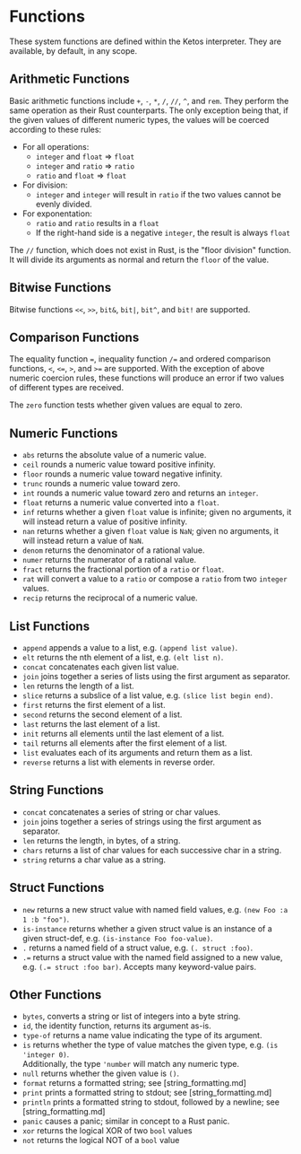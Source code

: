 # Functions

These system functions are defined within the Ketos interpreter.
They are available, by default, in any scope.

## Arithmetic Functions

Basic arithmetic functions include `+`, `-`, `*`, `/`, `//`, `^`, and `rem`.
They perform the same operation as their Rust counterparts. The only exception
being that, if the given values of different numeric types, the values will
be coerced according to these rules:

* For all operations:
  * `integer` and `float` => `float`
  * `integer` and `ratio` => `ratio`
  * `ratio` and `float` => `float`
* For division:
  * `integer` and `integer` will result in `ratio` if the two values
    cannot be evenly divided.
* For exponentation:
  * `ratio` and `ratio` results in a `float`
  * If the right-hand side is a negative `integer`, the result is always `float`

The `//` function, which does not exist in Rust, is the "floor division"
function. It will divide its arguments as normal and return the `floor`
of the value.

## Bitwise Functions

Bitwise functions `<<`, `>>`, `bit&`, `bit|`, `bit^`, and `bit!` are supported.

## Comparison Functions

The equality function `=`, inequality function `/=` and ordered comparison
functions, `<`, `<=`, `>`, and `>=` are supported. With the exception of above
numeric coercion rules, these functions will produce an error if two values of
different types are received.

The `zero` function tests whether given values are equal to zero.

## Numeric Functions

* `abs` returns the absolute value of a numeric value.
* `ceil` rounds a numeric value toward positive infinity.
* `floor` rounds a numeric value toward negative infinity.
* `trunc` rounds a numeric value toward zero.
* `int` rounds a numeric value toward zero and returns an `integer`.
* `float` returns a numeric value converted into a `float`.
* `inf` returns whether a given `float` value is infinite; given no arguments,
  it will instead return a value of positive infinity.
* `nan` returns whether a given `float` value is `NaN`; given no arguments,
  it will instead return a value of `NaN`.
* `denom` returns the denominator of a rational value.
* `numer` returns the numerator of a rational value.
* `fract` returns the fractional portion of a `ratio` or `float`.
* `rat` will convert a value to a `ratio` or compose a `ratio` from two `integer`
  values.
* `recip` returns the reciprocal of a numeric value.

## List Functions

* `append` appends a value to a list, e.g. `(append list value)`.
* `elt` returns the nth element of a list, e.g. `(elt list n)`.
* `concat` concatenates each given list value.
* `join` joins together a series of lists using the first argument as separator.
* `len` returns the length of a list.
* `slice` returns a subslice of a list value, e.g. `(slice list begin end)`.
* `first` returns the first element of a list.
* `second` returns the second element of a list.
* `last` returns the last element of a list.
* `init` returns all elements until the last element of a list.
* `tail` returns all elements after the first element of a list.
* `list` evaluates each of its arguments and return them as a list.
* `reverse` returns a list with elements in reverse order.

## String Functions

* `concat` concatenates a series of string or char values.
* `join` joins together a series of strings using the first argument as separator.
* `len` returns the length, in bytes, of a string.
* `chars` returns a list of char values for each successive char in a string.
* `string` returns a char value as a string.

## Struct Functions

* `new` returns a new struct value with named field values,
  e.g. `(new Foo :a 1 :b "foo")`.
* `is-instance` returns whether a given struct value is an instance of
  a given struct-def, e.g. `(is-instance Foo foo-value)`.
* `.` returns a named field of a struct value, e.g. `(. struct :foo)`.
* `.=` returns a struct value with the named field assigned to a new value,
  e.g. `(.= struct :foo bar)`. Accepts many keyword-value pairs.

## Other Functions

* `bytes`, converts a string or list of integers into a byte string.
* `id`, the identity function, returns its argument as-is.
* `type-of` returns a name value indicating the type of its argument.
* `is` returns whether the type of value matches the given type,
  e.g. `(is 'integer 0)`.  
  Additionally, the type `'number` will match any numeric type.
* `null` returns whether the given value is `()`.
* `format` returns a formatted string; see [string_formatting.md]
* `print` prints a formatted string to stdout; see [string_formatting.md]
* `println` prints a formatted string to stdout, followed by a newline;
  see [string_formatting.md]
* `panic` causes a panic; similar in concept to a Rust panic.
* `xor` returns the logical XOR of two `bool` values
* `not` returns the logical NOT of a `bool` value
